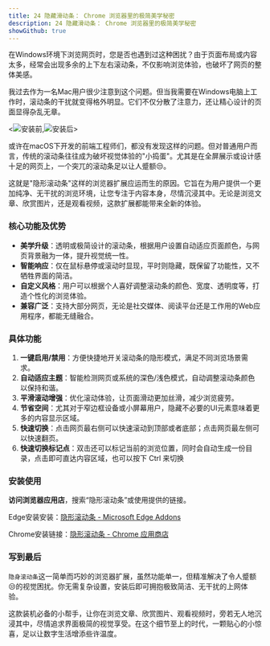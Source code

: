 ```yaml
---
title: 24 隐藏滑动条： Chrome 浏览器里的极简美学秘密
description: 24 隐藏滑动条： Chrome 浏览器里的极简美学秘密
showGithub: true 
---
```


在Windows环境下浏览网页时，您是否也遇到过这种困扰？由于页面布局或内容太多，经常会出现多余的上下左右滚动条，不仅影响浏览体验，也破坏了网页的整体美感。

我过去作为一名Mac用户很少注意到这个问题。但当我需要在Windows电脑上工作时，滚动条的干扰就变得格外明显。它们不仅分散了注意力，还让精心设计的页面显得杂乱无章。



<![安装前](https://i.haidao.tech/202409/7edc931051033f184085358ba6936cc2.png),![安装后](https://i.haidao.tech/202409/aae1f87e240d27382169b0fbc525de1e.png)>

或许在macOS下开发的前端工程师们，都没有发现这样的问题。但对普通用户而言，传统的滚动条往往成为破坏视觉体验的"小捣蛋"。尤其是在全屏展示或设计感十足的网页上，一个突兀的滚动条足以让人蹙额😒。

这就是"隐形滚动条"这样的浏览器扩展应运而生的原因。它旨在为用户提供一个更加纯净、无干扰的浏览环境，让您专注于内容本身，尽情沉浸其中。无论是浏览文章、欣赏图片，还是观看视频，这款扩展都能带来全新的体验。

### 核心功能及优势

- **美学升级**：透明或极简设计的滚动条，根据用户设置自动适应页面颜色，与网页背景融为一体，提升视觉统一性。
- **智能响应**：仅在鼠标悬停或滚动时显现，平时则隐藏，既保留了功能性，又不牺牲界面的简洁。
- **自定义风格**：用户可以根据个人喜好调整滚动条的颜色、宽度、透明度等，打造个性化的浏览体验。
- **兼容广泛**：支持大部分网页，无论是社交媒体、阅读平台还是工作用的Web应用程序，都能无缝融合。

### 具体功能

1. **一键启用/禁用**：方便快捷地开关滚动条的隐形模式，满足不同浏览场景需求。
2. **自动适应主题**：智能检测网页或系统的深色/浅色模式，自动调整滚动条颜色以保持和谐。
3. **平滑滚动增强**：优化滚动体验，让页面滑动更加丝滑，减少浏览疲劳。
4. **节省空间**：尤其对于窄边框设备或小屏幕用户，隐藏不必要的UI元素意味着更多的内容显示区域。
5. **快速切换**：点击网页最右侧可以快速滚动到顶部或者底部；点击网页最左侧可以快速翻页。
7. **快速切换标记点**：双击还可以标记当前的浏览位置，同时会自动生成一份目录，点击即可直达内容区域，也可以按下 Ctrl 来切换

### 安装使用

 **访问浏览器应用店**，搜索“隐形滚动条”或使用提供的链接。

Edge安装安装：[隐形滚动条 - Microsoft Edge Addons](https://microsoftedge.microsoft.com/addons/detail/%E9%9A%90%E5%BD%A2%E6%BB%9A%E5%8A%A8%E6%9D%A1/jmopomhdbfldgbfmmkldkkeahhpbldal)

Chrome安装链接：[隐形滚动条 - Chrome 应用商店](https://chromewebstore.google.com/detail/%E9%9A%90%E5%BD%A2%E6%BB%9A%E5%8A%A8%E6%9D%A1/nphnhlhdlbonnekhjlmphinfnmekiifk)

### 写到最后

`隐身滚动条`这一简单而巧妙的浏览器扩展，虽然功能单一，但精准解决了令人蹙额😒的视觉困扰。你无需复杂设置，安装后即可拥抱极致简洁、无干扰的上网体验。

这款装机必备的小帮手，让你在浏览文章、欣赏图片、观看视频时，旁若无人地沉浸其中，尽情追求界面极简的视觉享受。在这个细节至上的时代，一颗贴心的小惊喜，足以让数字生活增添些许温度。